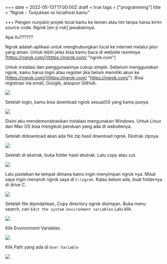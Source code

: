+++
date = 2022-05-13T17:00:00Z
draft = true
tags = ["programming"]
title = "Ngrok - Tunjukkan isi localhost kamu"

+++
Pengen nunjukin projek local kamu ke temen atau tim tanpa harus kirim  source code. Ngrok \[en-ji-rok\] jawabannya.

Apa itu??????

Ngrok adalah aplikasi untuk menghubungkan local ke internet melalui jalur yang aman. Untuk lebih jelas bisa kamu baca di website resminya [https://ngrok.com/](https://ngrok.com/ "ngrok.com")

Untuk instalasi dan penggunaannya cukup simple. Sebelum menggunakan ngrok, kamu harus login atau register jika belum memiliki akun ke [https://ngrok.com/](https://ngrok.com/ "https://ngrok.com/"). Bisa registrasi via email, Google, ataupun GitHub.

![](https://res.cloudinary.com/dblexpcs4/image/upload/v1652504544/uploads/ngrok-secure-introspectable-tunnels-to-localhost_o9uexx.png)

Setelah login, kamu bisa download ngrok sesuaiOS yang kamu punya.

![](https://res.cloudinary.com/dblexpcs4/image/upload/v1652504768/uploads/Setup-ngrok_wnwen5.png)

Disini aku mendemonstrasikan instalasi mengunakan Windows. Untuk Linux dan Mac OS bisa mengikuti panduan yang ada di websitenya.

Setelah didownload akan ada file zip hasil download ngrok. Ekstrak zipnya.

![](https://res.cloudinary.com/dblexpcs4/image/upload/v1652505703/uploads/Screenshot_2022-05-14_122112_oaaf43.png)

Setelah di ekstrak, buka folder hasil ekstrak. Lalu copy atau cut.

![](https://res.cloudinary.com/dblexpcs4/image/upload/v1652505847/uploads/Screenshot_2022-05-14_122351_zjhahs.png)

Lalu pastekan ke tempat dimana kamu ingin menyimpan ngrok nya. Misal saya ingin menaruh ngrok saya di `C:\ngrok`. Kalau belum ada, buat foldernya di drive C.

![](https://res.cloudinary.com/dblexpcs4/image/upload/v1652506463/uploads/Screenshot_2022-05-14_123413_gzew8v.png)

Setelah file dipindahkan, Copy directory ngrok disimpan. Buka menu search, cari `Edit the system environment variables` Lalu klik.

![](https://res.cloudinary.com/dblexpcs4/image/upload/v1652506724/uploads/Screenshot_2022-05-14_123642_qvehkx.png)

Klik Environment Variables.

![](https://res.cloudinary.com/dblexpcs4/image/upload/v1652507188/uploads/Screenshot_2022-05-14_124403_glwy7l.png)

Klik Path yang ada di `User Variable`

![](https://res.cloudinary.com/dblexpcs4/image/upload/v1652507187/uploads/Screenshot_2022-05-14_124431_ldjd14.png)